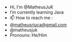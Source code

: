 - Hi, I’m @MatheusJuK
- I’m currently learning Java
- 📫 How to reach me :
- @matheusrjuca@gmail.com
- @matheusjuk
- Pronouns: He/Him
